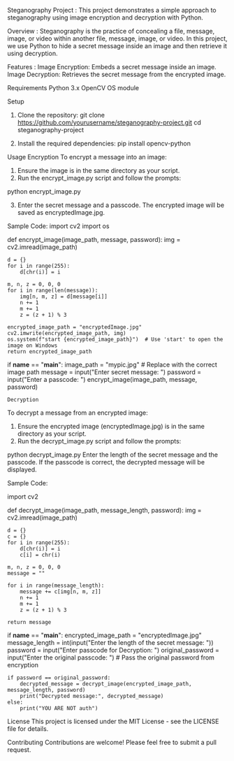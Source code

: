 Steganography Project : 
This project demonstrates a simple approach to steganography using image encryption and decryption with Python.

Overview : 
Steganography is the practice of concealing a file, message, image, or video within another file, message, image, or video. In this project, we use Python to hide a secret message inside an image and then retrieve it using decryption.

Features : 
Image Encryption: Embeds a secret message inside an image.
Image Decryption: Retrieves the secret message from the encrypted image.

Requirements
Python 3.x
OpenCV
OS module

Setup
1. Clone the repository:
git clone https://github.com/yourusername/steganography-project.git
cd steganography-project

2. Install the required dependencies:
pip install opencv-python

Usage
Encryption
To encrypt a message into an image:

1. Ensure the image is in the same directory as your script.
2. Run the encrypt_image.py script and follow the prompts:

python encrypt_image.py

3. Enter the secret message and a passcode. The encrypted image will be saved as encryptedImage.jpg.

Sample Code:
import cv2
import os

def encrypt_image(image_path, message, password):
    img = cv2.imread(image_path)
    
    d = {}
    for i in range(255):
        d[chr(i)] = i

    m, n, z = 0, 0, 0
    for i in range(len(message)):
        img[n, m, z] = d[message[i]]
        n += 1
        m += 1
        z = (z + 1) % 3

    encrypted_image_path = "encryptedImage.jpg"
    cv2.imwrite(encrypted_image_path, img)
    os.system(f"start {encrypted_image_path}")  # Use 'start' to open the image on Windows
    return encrypted_image_path

if __name__ == "__main__":
    image_path = "mypic.jpg"  # Replace with the correct image path
    message = input("Enter secret message: ")
    password = input("Enter a passcode: ")
    encrypt_image(image_path, message, password)

    Decryption
To decrypt a message from an encrypted image:

1. Ensure the encrypted image (encryptedImage.jpg) is in the same directory as your script.
2. Run the decrypt_image.py script and follow the prompts:

python decrypt_image.py
Enter the length of the secret message and the passcode. If the passcode is correct, the decrypted message will be displayed.

Sample Code:

import cv2

def decrypt_image(image_path, message_length, password):
    img = cv2.imread(image_path)
    
    d = {}
    c = {}
    for i in range(255):
        d[chr(i)] = i
        c[i] = chr(i)

    m, n, z = 0, 0, 0
    message = ""
    
    for i in range(message_length):
        message += c[img[n, m, z]]
        n += 1
        m += 1
        z = (z + 1) % 3

    return message

if __name__ == "__main__":
    encrypted_image_path = "encryptedImage.jpg"
    message_length = int(input("Enter the length of the secret message: "))
    password = input("Enter passcode for Decryption: ")
    original_password = input("Enter the original passcode: ")  # Pass the original password from encryption

    if password == original_password:
        decrypted_message = decrypt_image(encrypted_image_path, message_length, password)
        print("Decrypted message:", decrypted_message)
    else:
        print("YOU ARE NOT auth")
        
License
This project is licensed under the MIT License - see the LICENSE file for details.

Contributing
Contributions are welcome! Please feel free to submit a pull request.

